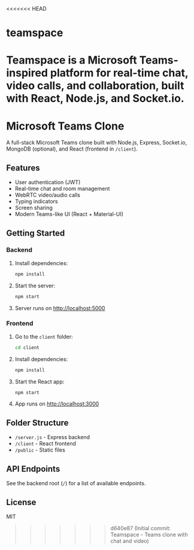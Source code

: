 <<<<<<< HEAD
# teamspace
Teamspace is a Microsoft Teams-inspired platform for real-time chat, video calls, and collaboration, built with React, Node.js, and Socket.io.
=======
# Microsoft Teams Clone

A full-stack Microsoft Teams clone built with Node.js, Express, Socket.io, MongoDB (optional), and React (frontend in `/client`).

## Features
- User authentication (JWT)
- Real-time chat and room management
- WebRTC video/audio calls
- Typing indicators
- Screen sharing
- Modern Teams-like UI (React + Material-UI)

## Getting Started

### Backend
1. Install dependencies:
   ```bash
   npm install
   ```
2. Start the server:
   ```bash
   npm start
   ```
3. Server runs on [http://localhost:5000](http://localhost:5000)

### Frontend
1. Go to the `client` folder:
   ```bash
   cd client
   ```
2. Install dependencies:
   ```bash
   npm install
   ```
3. Start the React app:
   ```bash
   npm start
   ```
4. App runs on [http://localhost:3000](http://localhost:3000)

## Folder Structure
- `/server.js` - Express backend
- `/client` - React frontend
- `/public` - Static files

## API Endpoints
See the backend root (`/`) for a list of available endpoints.

## License
MIT
>>>>>>> d640e87 (Initial commit: Teamspace - Teams clone with chat and video)
